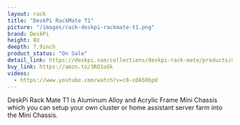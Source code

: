 ```yaml
---
layout: rack
title: "DeskPi RackMate T1"
picture: "/images/rack-deskpi-rackmate-t1.png"
brand: DeskPi
height: 8U
deepth: 7.9inch
product_status: "On Sale"
detail_link: https://deskpi.com/collections/deskpi-rack-mate/products/deskpi-rackmate-t1-2
buy_link: https://amzn.to/3RQ1oGk
videos:
  - https://www.youtube.com/watch?v=c8-cdA50bpU
---
```

DeskPi Rack Mate T1 is Aluminum Alloy and Acrylic Frame Mini Chassis which you can setup your own cluster or home assistant server farm into the Mini Chassis. 
